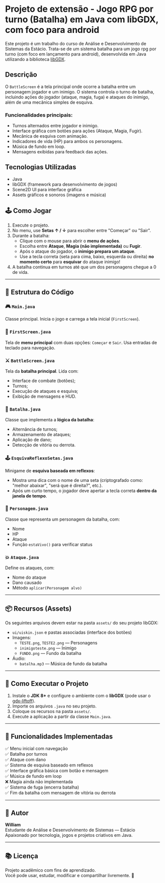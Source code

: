 # Projeto de extensão - Jogo RPG por turno (Batalha) em Java com libGDX, com foco para android

Este projeto é um trabalho do curso de Análise e Desenvolvimento de Sistemas da Estácio. Trata-se de um sistema batalha para um jogo rpg por turno (com foco em lançamento para android), desenvolvida em Java utilizando a biblioteca [libGDX](https://libgdx.com/).

## Descrição

O `BattleScreen` é a tela principal onde ocorre a batalha entre um personagem jogador e um inimigo. O sistema controla o turno de batalha, incluindo ações do jogador (ataque, magia, fuga) e ataques do inimigo, além de uma mecânica simples de esquiva.

### Funcionalidades principais:

- Turnos alternados entre jogador e inimigo.
- Interface gráfica com botões para ações (Ataque, Magia, Fugir).
- Mecânica de esquiva com animação.
- Indicadores de vida (HP) para ambos os personagens.
- Música de fundo em loop.
- Mensagens exibidas para feedback das ações.

## Tecnologias Utilizadas

- Java
- libGDX (framework para desenvolvimento de jogos)
- Scene2D UI para interface gráfica
- Assets gráficos e sonoros (imagens e música)
  
     
## 🕹️ Como Jogar

1. Execute o projeto.
2. No menu, use **Setas ↑ / ↓** para escolher entre "Começar" ou "Sair".
3. Durante a batalha:
   - Clique com o mouse para abrir o **menu de ações**.
   - Escolha entre **Ataque**, **Magia (não implementada)** ou **Fugir**.
   - Após o ataque do jogador, o **inimigo prepara um ataque**.
   - Use a tecla correta (seta para cima, baixo, esquerda ou direita) **no momento certo** para **esquivar** do ataque inimigo!
4. A batalha continua em turnos até que um dos personagens chegue a 0 de vida.

---

## 📁 Estrutura do Código

### 🎮 `Main.java`
Classe principal. Inicia o jogo e carrega a tela inicial (`FirstScreen`).

### 🧭 `FirstScreen.java`
Tela de **menu principal** com duas opções: `Começar` e `Sair`. Usa entradas de teclado para navegação.

### ⚔️ `BattleScreen.java`
Tela da **batalha principal**. Lida com:
- Interface de combate (botões);
- Turnos;
- Execução de ataques e esquiva;
- Exibição de mensagens e HUD.

### 🔁 `Batalha.java`
Classe que implementa a **lógica da batalha**:
- Alternância de turnos;
- Armazenamento de ataques;
- Aplicação de dano;
- Detecção de vitória ou derrota.

### 🕹️ `EsquivaReflexoSetas.java`
Minigame de **esquiva baseada em reflexos**:
- Mostra uma dica com o nome de uma seta (criptografado como: "melhor abaixar", "será que é direita?", etc.).
- Após um curto tempo, o jogador deve apertar a tecla correta **dentro da janela de tempo**.

### 👤 `Personagem.java`
Classe que representa um personagem da batalha, com:
- Nome
- HP
- Ataque
- Função `estaVivo()` para verificar status

### 💥 `Ataque.java`
Define os ataques, com:
- Nome do ataque
- Dano causado
- Método `aplicar(Personagem alvo)`

---

## 📦 Recursos (Assets)

Os seguintes arquivos devem estar na pasta `assets/` do seu projeto libGDX:

- `ui/uiskin.json` e pastas associadas (interface dos botões)
- Imagens:
  - `TESTE.png`, `TESTE2.png` — Personagens
  - `inimigoteste.png` — Inimigo
  - `FUNDO.png` — Fundo da batalha
- Áudio:
  - `batalha.mp3` — Música de fundo da batalha

---

## 🔧 Como Executar o Projeto

1. Instale o **JDK 8+** e configure o ambiente com o **libGDX** (pode usar o [gdx-liftoff](https://github.com/tommyettinger/gdx-liftoff)).
2. Importe os arquivos `.java` no seu projeto.
3. Coloque os recursos na pasta `assets/`.
4. Execute a aplicação a partir da classe `Main.java`.

---

## 🧩 Funcionalidades Implementadas

✅ Menu inicial com navegação  
✅ Batalha por turnos  
✅ Ataque com dano  
✅ Sistema de esquiva baseado em reflexos  
✅ Interface gráfica básica com botão e mensagem  
✅ Música de fundo em loop  
❌ Magia ainda não implementada  
✅ Sistema de fuga (encerra batalha)  
✅ Fim da batalha com mensagem de vitória ou derrota

---

## 👤 Autor

**William**  
Estudante de Análise e Desenvolvimento de Sistemas — Estácio  
Apaixonado por tecnologia, jogos e projetos criativos em Java.

---

## 📚 Licença

Projeto acadêmico com fins de aprendizado.  
Você pode usar, estudar, modificar e compartilhar livremente. 🚀
